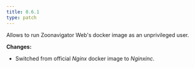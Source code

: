 ```yaml
---
title: 0.6.1
type: patch
---
```


Allows to run Zoonavigator Web's docker image as an unprivileged user.


**Changes:**

* Switched from official _Nginx_ docker image to _Nginxinc_.

